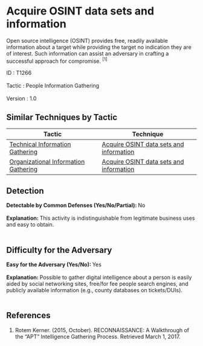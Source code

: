 <div class="container-fluid">
 <h1>
  Acquire OSINT data sets and information
 </h1>
 <div class="row">
  <div class="col-md-8 description-body">
   <p>
    Open source intelligence (OSINT) provides free, readily available information about a target while providing the target no indication they are of interest.  Such information can assist an adversary in crafting a successful approach for compromise.
    <span class="scite-citeref-number" data-reference="RSA-APTRecon" id="scite-ref-1-a">
     <sup>
      [1]
     </sup>
    </span>
   </p>
  </div>
  <div class="col-md-4">
   <div class="card">
    <div class="card-body">
     <div class="card-data">
      <span class="h5 card-title">
       ID
      </span>
      : T1266
      <br/>
      <br/>
     </div>
     <div class="card-data">
      <span class="h5 card-title">
      </span>
     </div>
     <div class="card-data">
      <span class="h5 card-title">
       Tactic
      </span>
      : People Information Gathering
      <br/>
      <br/>
     </div>
     <div class="card-data">
      <span class="h5 card-title">
      </span>
     </div>
     <div class="card-data">
      <span class="h5 card-title">
      </span>
     </div>
     <div class="card-data">
      <span class="h5 card-title">
      </span>
     </div>
     <div class="card-data">
      <span class="h5 card-title">
      </span>
     </div>
     <div class="card-data">
      <span class="h5 card-title">
      </span>
     </div>
     <div class="card-data">
      <span class="h5 card-title">
      </span>
     </div>
     <div class="card-data">
      <span class="h5 card-title">
      </span>
     </div>
     <div class="card-data">
      <span class="h5 card-title">
      </span>
     </div>
     <div class="card-data">
      <span class="h5 card-title">
      </span>
     </div>
     <div class="card-data">
      <span class="h5 card-title">
      </span>
     </div>
     <div class="card-data">
      <span class="h5 card-title">
       Version
      </span>
      : 1.0
     </div>
    </div>
   </div>
  </div>
 </div>
 <h2 class="pt-3" id="techniques">
  Similar Techniques by Tactic
 </h2>
 <table class="table table-bordered table-light mt-2">
  <thead>
   <tr>
    <th scope="col">
     Tactic
    </th>
    <th scope="col">
     Technique
    </th>
   </tr>
  </thead>
  <tbody class="bg-white">
   <tr>
    <td>
     <a href="https://attack.mitre.org/tactics/TA0015">
      Technical Information Gathering
     </a>
    </td>
    <td>
     <a href="https://attack.mitre.org/techniques/T1247">
      Acquire OSINT data sets and information
     </a>
    </td>
   </tr>
   <tr>
    <td>
     <a href="https://attack.mitre.org/tactics/TA0017">
      Organizational Information Gathering
     </a>
    </td>
    <td>
     <a href="https://attack.mitre.org/techniques/T1277">
      Acquire OSINT data sets and information
     </a>
    </td>
   </tr>
  </tbody>
 </table>
 <h2 class="pt-3" id="detectable">
  Detection
 </h2>
 <b>
  Detectable by Common Defenses (Yes/No/Partial):
 </b>
 No
 <br/>
 <br/>
 <b>
  Explanation:
 </b>
 This activity is indistinguishable from legitimate business uses and easy to obtain.
 <br/>
 <br/>
 <h2 class="pt-3" id="difficulty">
  Difficulty for the Adversary
 </h2>
 <b>
  Easy for the Adversary (Yes/No):
 </b>
 Yes
 <br/>
 <br/>
 <b>
  Explanation:
 </b>
 Possible to gather digital intelligence about a person is easily aided by social networking sites, free/for fee people search engines, and publicly available information (e.g., county databases on tickets/DUIs).
 <br/>
 <br/>
 <h2 class="pt-3" id="references">
  References
 </h2>
 <div class="row">
  <div class="col">
   <ol>
    <li>
     <span class="scite-citation" id="scite-1">
      <span class="scite-citation-text">
       Rotem Kerner. (2015, October). RECONNAISSANCE: A Walkthrough of the “APT” Intelligence Gathering Process. Retrieved March 1, 2017.
      </span>
     </span>
    </li>
   </ol>
  </div>
  <div class="col">
  </div>
 </div>
</div>
